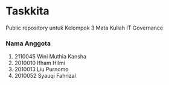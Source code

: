 # Taskkita

Public repository untuk Kelompok 3 Mata Kuliah IT Governance

### Nama Anggota
1. 2110045 Wini Muthia Kansha
2. 2010010 Ifham Hilmi
3. 2010013 Liu Purnomo
4. 2010052 Syauqi Fahrizal
